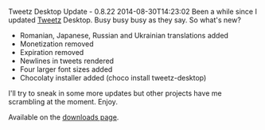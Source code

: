 Tweetz Desktop Update - 0.8.22
2014-08-30T14:23:02
Been a while since I updated [Tweetz](/tweetz) Desktop. Busy busy busy as they say. So what's new?

  * Romanian, Japanese, Russian and Ukrainian translations added 
  * Monetization removed 
  * Expiration removed 
  * Newlines in tweets rendered 
  * Four larger font sizes added 
  * Chocolaty installer added (choco install tweetz-desktop) 

I'll try to sneak in some more updates but other projects have me scrambling at the moment. Enjoy.

Available on the [downloads page](/downloads).
